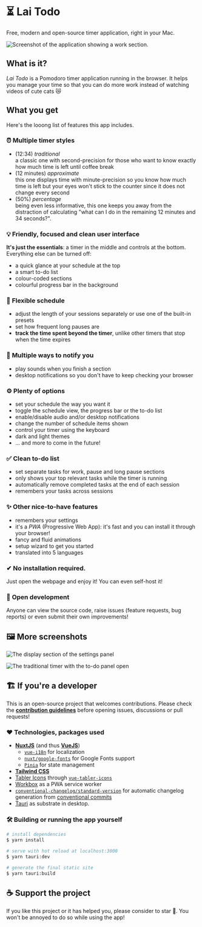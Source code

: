 # ⏳ Lai Todo

Free, modern and open-source timer application, right in your Mac.

![Screenshot of the application showing a work section.](./public/assets/img/ProductImg_Default.png)

## What is it?

_Lai Todo_ is a Pomodoro timer application running in the browser. It helps you manage your time so that you can do more work instead of watching videos of cute cats 😿

## What you get

Here's the looong list of features this app includes.

### ⏰ **Multiple timer styles**

- (12:34) _traditional_ <br> a classic one with second-precision for those who want to know exactly how much time is left until coffee break
- (12 minutes) _approximate_ <br> this one displays time with minute-precision so you know how much time is left but your eyes won't stick to the counter since it does not change every second
- (50%) _percentage_ <br> being even less informative, this one keeps you away from the distraction of calculating "what can I do in the remaining 12 minutes and 34 seconds?".

### 💡 **Friendly, focused and clean user interface**

**It's just the essentials**: a timer in the middle and controls at the bottom. Everything else can be turned off:

- a quick glance at your schedule at the top
- a smart to-do list
- colour-coded sections
- colourful progress bar in the background

### 📑 **Flexible schedule**

- adjust the length of your sessions separately or use one of the built-in presets
- set how frequent long pauses are
- **track the time spent beyond the timer**, unlike other timers that stop when the time expires

### 🎵 **Multiple ways to notify you**

- play sounds when you finish a section
- desktop notifications so you don't have to keep checking your browser

### ⚙ **Plenty of options**

- set your schedule the way you want it
- toggle the schedule view, the progress bar or the to-do list
- enable/disable audio and/or desktop notifications
- change the number of schedule items shown
- control your timer using the keyboard
- dark and light themes
- ... and more to come in the future!

### ✅ **Clean to-do list**

- set separate tasks for work, pause and long pause sections
- only shows your top relevant tasks while the timer is running
- automatically remove completed tasks at the end of each session
- remembers your tasks across sessions

### ✨ **Other nice-to-have features**

- remembers your settings
- it's a _PWA_ (Progressive Web App): it's fast and you can install it through your browser!
- fancy and fluid animations
- setup wizard to get you started
- translated into 5 languages

### ✔ **No installation required**.

Just open the webpage and enjoy it! You can even self-host it!

### 👋 **Open development**

Anyone can view the source code, raise issues (feature requests, bug reports) or even submit their own improvements!

## 🖼 More screenshots

![The display section of the settings panel](./public/assets/img/ProductImg_Settings.png)

![The traditional timer with the to-do panel open](./public/assets/img/ProductImg_TodoOpen.png)

## 🏗 If you're a developer

This is an open-source project that welcomes contributions. Please check the [**contribution guidelines**](./CONTRIBUTING.md) before opening issues, discussions or pull requests!

### ❤ Technologies, packages used

- [**NuxtJS**](https://nuxtjs.org/) (and thus [**VueJS**](https://vuejs.org/))
  - [`vue-i18n`](https://kazupon.github.io/vue-i18n/) for localization
  - [`nuxt/google-fonts`](https://github.com/nuxt-community/google-fonts-module) for Google Fonts support
  - [`Pinia`](https://pinia.vuejs.org/) for state management
- [**Tailwind CSS**](https://tailwindcss.com/)
- [Tabler Icons](https://tabler-icons.io/) through [`vue-tabler-icons`](https://github.com/alex-oleshkevich/vue-tabler-icons)
- [Workbox](https://github.com/GoogleChrome/workbox) as a PWA service worker
- [`conventional-changelog/standard-version`](https://github.com/conventional-changelog/standard-version) for automatic changelog generation from [conventional commits](https://www.conventionalcommits.org/en/v1.0.0/)
- [Tauri](https://tauri.app/) as substrate in desktop.

### 🛠 Building or running the app yourself

```bash
# install dependencies
$ yarn install

# serve with hot reload at localhost:3000
$ yarn tauri:dev

# generate the final static site
$ yarn tauri:build
```

## ☕ Support the project

If you like this project or it has helped you, please consider to star 🌟. You won't be annoyed to do so while using the app!
